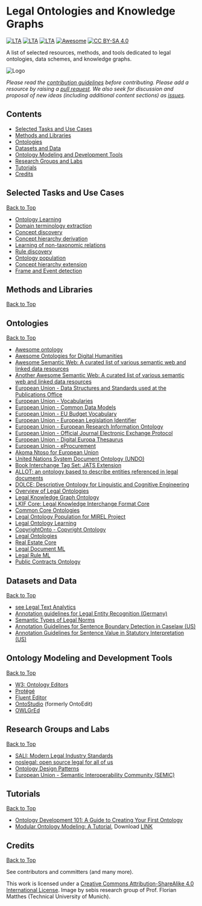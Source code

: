 # Legal Ontologies and Knowledge Graphs
[![LTA](https://img.shields.io/badge/CLP-Ecosystem-blue)](https://github.com/Liquid-Legal-Institute/Common-Legal-Platform)
[![LTA](https://img.shields.io/badge/CLP-Code-red)](https://github.com/Liquid-Legal-Institute/Common-Legal-Platform)
[![LTA](https://img.shields.io/badge/CLP-Community-orange)](https://github.com/Liquid-Legal-Institute/Common-Legal-Platform)
[![Awesome](https://awesome.re/badge.svg)](https://awesome.re)
[![CC BY-SA 4.0][cc-by-sa-shield]][cc-by-sa]

A list of selected resources, methods, and tools dedicated to legal ontologies, data schemes, and knowledge graphs.


![Logo](/images/bgb_network.png)

_Please read the [contribution guidelines](contributing.md) before contributing. Please add a resource by raising a [pull request](https://github.com/Liquid-Legal-Institute/Legal-Ontologies/pulls). We also seek for discussion and proposal of new ideas (including additional content sections) as [issues](https://github.com/Liquid-Legal-Institute/Legal-Ontologies/issues)._

## Contents

* [Selected Tasks and Use Cases](#selected-tasks-and-use-cases)
* [Methods and Libraries](#methods-and-libraries)
* [Ontologies](#ontologies)
* [Datasets and Data](#datasets-and-data)
* [Ontology Modeling and Development Tools](#ontology-modeling-and-development-tools)
* [Research Groups and Labs](#research-groups-and-labs)
* [Tutorials](#tutorials)
* [Credits](#credits)

## Selected Tasks and Use Cases
[Back to Top](#contents)

- [Ontology Learning](https://en.wikipedia.org/wiki/Ontology_learning)
- [Domain terminology extraction](https://en.wikipedia.org/wiki/Ontology_learning#Domain_terminology_extraction)
- [Concept discovery](https://en.wikipedia.org/wiki/Ontology_learning#Concept_discovery)
- [Concept hierarchy derivation](https://en.wikipedia.org/wiki/Ontology_learning#Concept_hierarchy_derivation)
- [Learning of non-taxonomic relations](https://en.wikipedia.org/wiki/Ontology_learning#Learning_of_non-taxonomic_relations)
- [Rule discovery](https://en.wikipedia.org/wiki/Ontology_learning#Rule_discovery)
- [Ontology population](https://en.wikipedia.org/wiki/Ontology_learning#Ontology_population)
- [Concept hierarchy extension](https://en.wikipedia.org/wiki/Ontology_learning#Concept_hierarchy_extension)
- [Frame and Event detection](https://en.wikipedia.org/wiki/Ontology_learning#Frame_and_Event_detection)

## Methods and Libraries
[Back to Top](#contents)

## Ontologies
[Back to Top](#contents)

- [Awesome ontology](https://github.com/ozekik/awesome-ontology)
- [Awesome Ontologies for Digital Humanities](https://github.com/CLARIAH/awesome-humanities-ontologies)
- [Awesome Semantic Web: A curated list of various semantic web and linked data resources](https://github.com/semantalytics/awesome-semantic-web)
- [Another Awesome Semantic Web: A curated list of various semantic web and linked data resources](https://github.com/jbenner-radham/awesome-semantic-web)
- [European Union - Data Structures and Standards used at the Publications Office](https://op.europa.eu/en/web/eu-vocabularies/op-standards)
- [European Union - Vocabularies](https://op.europa.eu/en/web/eu-vocabularies/home)
- [European Union - Common Data Models](https://op.europa.eu/en/web/eu-vocabularies/dataset/-/resource?uri=http://publications.europa.eu/resource/dataset/cdm)
- [European Union - EU Budget Vocabulary](https://op.europa.eu/en/web/eu-vocabularies/dataset/-/resource?uri=http://publications.europa.eu/resource/dataset/budget-ontology)
- [European Union - European Legislation Identifier](https://op.europa.eu/en/web/eu-vocabularies/dataset/-/resource?uri=http://publications.europa.eu/resource/dataset/eli)
- [European Union - European Research Information Ontology](https://op.europa.eu/en/web/eu-vocabularies/dataset/-/resource?uri=http://publications.europa.eu/resource/dataset/eurio)
- [European Union - Official Journal Electronic Exchange Protocol](https://op.europa.eu/de/web/eu-vocabularies/dataset/-/resource?uri=http://publications.europa.eu/resource/dataset/ojeep)
- [European Union - Digital Europa Thesaurus](https://op.europa.eu/de/web/eu-vocabularies/det)
- [European Union - eProcurement](https://op.europa.eu/de/web/eu-vocabularies/e-procurement)
- [Akoma Ntoso for European Union](https://op.europa.eu/en/web/eu-vocabularies/dataset/-/resource?uri=http://publications.europa.eu/resource/dataset/akn4eu)
- [United Nations System Document Ontology (UNDO)](https://unsceb-hlcm.github.io/onto-undo/index.html)
- [Book Interchange Tag Set: JATS Extension](https://jats.nlm.nih.gov/extensions/bits/)
- [ALLOT: an ontology based to describe entities referenced in legal documents](https://github.com/essepuntato/allot)
- [DOLCE: Descriptive Ontology for Linguistic and Cognitive Engineering](http://www.ontologydesignpatterns.org/ont/dul/DUL.owl)
- [Overview of Legal Ontologies](https://lynx-project.eu/data2/reference-ontologies)
- [Legal Knowledge Graph Ontology](https://lynx-project.eu/doc/lkg/)
- [LKIF Core: Legal Knowledge Interchange Format Core](https://github.com/RinkeHoekstra/lkif-core)
- [Common Core Ontologies](https://github.com/CommonCoreOntology/CommonCoreOntologies)
- [Legal Ontology Population for MIREL Project](https://github.com/PLN-FaMAF/legal-ontology-population)
- [Legal Ontology Learning](https://github.com/sunghun9636/Legal-Ontology-Learning)
- [CopyrightOnto - Copyright Ontology](https://github.com/rhizomik/copyrightonto)
- [Legal Ontologies](https://github.com/jslin/ontoligies)
- [Real Estate Core](https://www.realestatecore.io/download)
- [Legal Document ML](https://www.oasis-open.org/committees/tc_home.php?wg_abbrev=legaldocml)
- [Legal Rule ML](http://docs.oasis-open.org/legalruleml/legalruleml-core-spec/v1.0/legalruleml-core-spec-v1.0.html)
- [Public Contracts Ontology](https://github.com/opendatacz/public-contracts-ontology)

## Datasets and Data
[Back to Top](#contents)
- [see Legal Text Analytics](https://github.com/Liquid-Legal-Institute/Legal-Text-Analytics)
- [Annotation guidelines for Legal Entity Recognition (Germany)](https://github.com/elenanereiss/Legal-Entity-Recognition/blob/master/docs/Annotationsrichtlinien.pdf)
- [Semantic Types of Legal Norms](https://wwwmatthes.in.tum.de/file/18x0ledera9rh/Sebis-Public-Website/-/Semantic-Types-of-Legal-Norms-in-German-Laws-Classification-and-Analysis-Using-Local-Linear-Explanations/Wa18c.pdf)
- [Annotation Guidelines for Sentence Boundary Detection in Caselaw (US)](https://github.com/jsavelka/sbd_adjudicatory_dec/blob/master/LLT_sentence_annotation_protocol.md)
- [Annotation Guidelines for Sentence Value in Statutory Interpretation (US)](https://github.com/jsavelka/statutory_interpretation/blob/master/annotation_guidelines_v2.pdf)

## Ontology Modeling and Development Tools
[Back to Top](#contents)

- [W3: Ontology Editors](https://www.w3.org/wiki/Ontology_editors)
- [Protégé](https://protege.stanford.edu/) 
- [Fluent Editor](https://www.cognitum.eu/Semantics/FluentEditor/) 
- [OntoStudio](https://www.semafora-systems.com/ontobroker-and-ontostudio-x) (formerly OntoEdit) 
- [OWLGrEd](http://owlgred.lumii.lv/)

## Research Groups and Labs
[Back to Top](#contents)

- [SALI: Modern Legal Industry Standards](https://www.sali.org/)
- [noslegal: open source legal for all of us](https://www.noslegal.org/)
- [Ontology Design Patterns](http://ontologydesignpatterns.org/wiki/Ontology_Design_Patterns_._org_%28ODP%29)
- [European Union - Semantic Interoperability Community (SEMIC)](https://joinup.ec.europa.eu/collection/semantic-interoperability-community-semic/about)

## Tutorials
[Back to Top](#contents)

- [Ontology Development 101: A Guide to Creating Your First Ontology](https://protege.stanford.edu/publications/ontology_development/ontology101.pdf)
- [Modular Ontology Modeling: A Tutorial](https://daselab.cs.ksu.edu/publications/modular-ontology-modeling-tutorial), Download [LINK](https://daselab.cs.ksu.edu/sites/default/files/2020-mom-tutorial.pdf)


## Credits
[Back to Top](#contents)

See contributors and committers (and many more).

This work is licensed under a [Creative Commons Attribution-ShareAlike 4.0 International License][cc-by-sa].
Image by sebis research group of Prof. Florian Matthes (Technical University of Munich).

[cc-by-sa]: http://creativecommons.org/licenses/by-sa/4.0/
[cc-by-sa-shield]: https://img.shields.io/badge/License-CC%20BY--SA%204.0-lightgrey.svg
